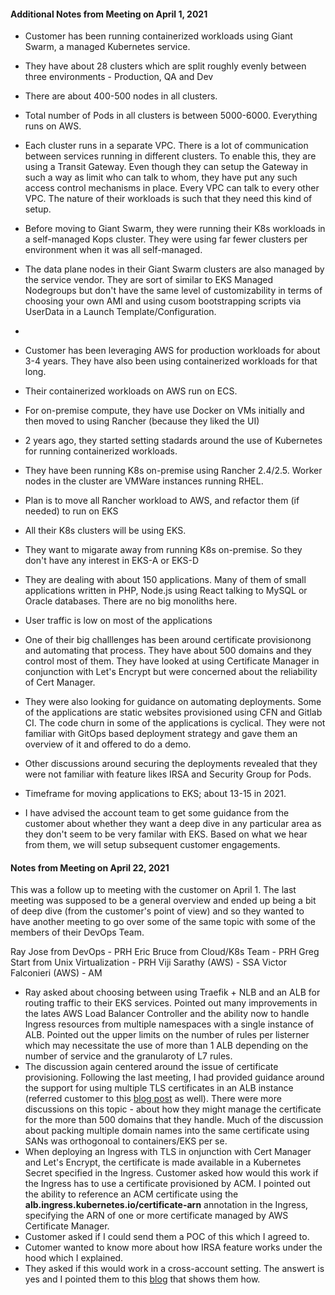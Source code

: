 #### Additional Notes from Meeting on April 1, 2021 ####

- Customer has been running containerized workloads using Giant Swarm, a managed Kubernetes service.
- They have about 28 clusters which are split roughly evenly between three environments - Production, QA and Dev
- There are about 400-500 nodes in all clusters. 
- Total number of Pods in all clusters is between 5000-6000. Everything runs on AWS.
- Each cluster runs in a separate VPC. There is a lot of communication between services running in different clusters. To enable this, they are using a Transit Gateway. Even though they can setup the Gateway in such a way as limit who can talk to whom, they have put any such access control mechanisms in place. Every VPC can talk to every other VPC. The nature of their workloads is such that they need this kind of setup.
- Before moving to Giant Swarm, they were running their K8s workloads in a self-managed Kops cluster. They were using far fewer clusters per environment when it was all self-managed. 
- The data plane nodes in their Giant Swarm clusters are also managed by the service vendor. They are sort of similar to EKS Managed Nodegroups but don't have the same level of customizability in terms of choosing your own AMI and using cusom bootstrapping scripts via UserData in a Launch Template/Configuration.
- 


- Customer has been leveraging AWS for production workloads for about 3-4 years. They have also been using containerized workloads for that long.
- Their containerized workloads on AWS run on ECS.
- For on-premise compute, they have use Docker on VMs initially and then moved to using Rancher (because they liked the UI)
- 2 years ago, they started setting stadards around the use of Kubernetes for running containerized workloads.
- They have been running K8s on-premise using Rancher 2.4/2.5. Worker nodes in the cluster are VMWare instances running RHEL.
- Plan is to move all Rancher workload to AWS, and refactor them (if needed) to run on EKS
- All their K8s clusters will be using EKS. 
- They want to migarate away from running K8s on-premise. So they don't have any interest in EKS-A or EKS-D
- They are dealing with about 150 applications. Many of them of small applications written in PHP, Node.js using React talking to MySQL or Oracle databases. There are no big monoliths here.
- User traffic is low on most of the applications
- One of their big challlenges has been around certificate provisionong and automating that process. They have about 500 domains and they control most of them. They have looked at using Certificate Manager in conjunction with Let's Encrypt but were concerned about the reliability of Cert Manager. 
- They were also looking for guidance on automating deployments. Some of the applications are static websites provisioned using CFN and Gitlab CI. The code churn in some of the applications is cyclical. They were not familiar with GitOps based deployment strategy and gave them an overview of it and offered to do a demo.
- Other discussions around securing the deployments revealed that they were not familiar with feature likes IRSA and Security Group for Pods.
- Timeframe for moving applications to EKS; about 13-15 in 2021.
- I have advised the account team to get some guidance from the customer about whether they want a deep dive in any particular area as they don't seem to be very familar with EKS. Based on what we hear from them, we will setup subsequent customer engagements.

#### Notes from Meeting on April 22, 2021 ####

This was a follow up to meeting with the customer on April 1.
The last meeting was supposed to be a general overview and ended up being a bit of deep dive (from the customer's point of view) and so they wanted to have another meeting to go over some of the same topic with some of the members of their DevOps Team.

Ray Jose from DevOps - PRH
Eric Bruce from Cloud/K8s Team - PRH
Greg Start from Unix Virtualization - PRH
Viji Sarathy (AWS) - SSA
Victor Falconieri (AWS) - AM

- Ray asked about choosing between using Traefik + NLB and an ALB for routing traffic to their EKS services. Pointed out many improvements in the lates AWS Load Balancer Controller and the ability now to handle Ingress resources from multiple namespaces with a single instance of ALB. Pointed out the upper limits on the number of rules per listerner which may necessitate the use of more than 1 ALB depending on the number of service and the granularoty of L7 rules.
- The discussion again centered around the issue of certificate provisioning. Following the last meeting, I had provided guidance around the support for using multiple TLS certificates in an ALB instance (referred customer to this [blog post](https://aws.amazon.com/blogs/aws/new-application-load-balancer-sni/#ALB) as well). There were more discussions on this topic - about how they might manage the certificate for the more than 500 domains that they handle. Much of the discussion about packing multiple domain names into the same certificate using SANs was orthogonoal to containers/EKS per se. 
- When deploying an Ingress with TLS in onjunction with Cert Manager and Let's Encrypt, the certificate is made available in a Kubernetes Secret specified in the Ingress. Customer asked how would this work if the Ingress has to use a certificate provisioned by ACM. I pointed out the ability to reference an ACM certificate using the **alb.ingress.kubernetes.io/certificate-arn** annotation in the Ingress, specifying the ARN of one or more certificate managed by AWS Certificate Manager. 
- Customer asked if I could send them a POC of this which I agreed to.
- Cutomer wanted to know more about how IRSA feature works under the hood which I explained.
- They asked if this would work in a cross-account setting. The answert is yes and I pointed them to this [blog](https://aws.amazon.com/blogs/containers/cross-account-iam-roles-for-kubernetes-service-accounts/) that shows them how.


